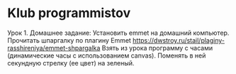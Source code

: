 # Klub programmistov
Урок 1.
Домашнее задание: Установить emmet на домашний компьютер. Прочитать шпаргалку по плагину Emmet https://dwstroy.ru/stail/plaginy-rasshireniya/emmet-shpargalka
Взять из урока программу с часами (динамические часы с использованием canvas). Поменять в ней секундную стрелку (ее цвет) на зеленый.
 
